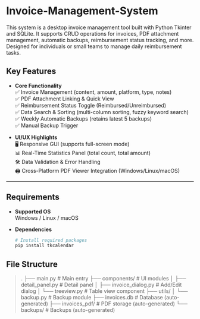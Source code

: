 # Invoice-Management-System
This system is a desktop invoice management tool built with Python Tkinter and SQLite. It supports CRUD operations for invoices, PDF attachment management, automatic backups, reimbursement status tracking, and more. Designed for individuals or small teams to manage daily reimbursement tasks.

## Key Features

- **Core Functionality**  
  ✅ Invoice Management (content, amount, platform, type, notes)  
  ✅ PDF Attachment Linking & Quick View  
  ✅ Reimbursement Status Toggle (Reimbursed/Unreimbursed)  
  ✅ Data Search & Sorting (multi-column sorting, fuzzy keyword search)  
  ✅ Weekly Automatic Backups (retains latest 5 backups)  
  ✅ Manual Backup Trigger  

- **UI/UX Highlights**  
  🖥️ Responsive GUI (supports full-screen mode)  
  📊 Real-Time Statistics Panel (total count, total amount)  
  🛠️ Data Validation & Error Handling  
  🖨️ Cross-Platform PDF Viewer Integration (Windows/Linux/macOS)

---

## Requirements

- **Supported OS**  
  Windows / Linux / macOS

- **Dependencies**  
  ```bash
  # Install required packages
  pip install tkcalendar

## File Structure

> .
├── main.py                # Main entry
├── components/            # UI modules
│   ├── detail_panel.py    # Detail panel
│   ├── invoice_dialog.py  # Add/Edit dialog
│   └── treeview.py        # Table view component
├── utils/
│   └── backup.py          # Backup module
├── invoices.db            # Database (auto-generated)
├── invoices_pdf/          # PDF storage (auto-generated)
└── backups/               # Backups (auto-generated)
